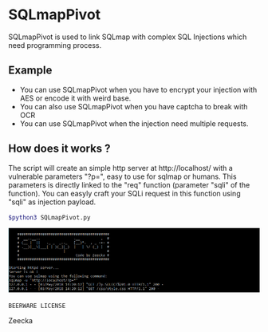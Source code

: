 # SQLmapPivot
SQLmapPivot is used to link SQLmap with complex SQL Injections which need programming process.

## Example
- You can use SQLmapPivot when you have to encrypt your injection with AES or encode it with weird base.
- You can also use SQLmapPivot when you have captcha to break with OCR
- You can use SQLmapPivot when the injection need multiple requests.

## How does it works ?
The script will create an simple http server at http://localhost/ with a vulnerable parameters "?p=", easy to use for sqlmap or humans.
This parameters is directly linked to the "req" function (parameter "sqli" of the function).
You can easyly craft your SQLi request in this function using "sqli" as injection payload.
```bash
$python3 SQLmapPivot.py
```
![ScreenShot](screen.png)

`BEERWARE LICENSE`

Zeecka
